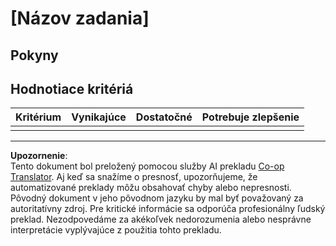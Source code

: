 <!--
CO_OP_TRANSLATOR_METADATA:
{
  "original_hash": "b5f62ec256c7e43e771f0d3b4e1a9130",
  "translation_date": "2025-08-28T10:40:56+00:00",
  "source_file": "lesson-template/assignment.md",
  "language_code": "sk"
}
-->
# [Názov zadania]

## Pokyny

## Hodnotiace kritériá

| Kritérium | Vynikajúce | Dostatočné | Potrebuje zlepšenie |
| --------- | ---------- | ---------- | ------------------- |
|           |            |            |                     |

---

**Upozornenie**:  
Tento dokument bol preložený pomocou služby AI prekladu [Co-op Translator](https://github.com/Azure/co-op-translator). Aj keď sa snažíme o presnosť, upozorňujeme, že automatizované preklady môžu obsahovať chyby alebo nepresnosti. Pôvodný dokument v jeho pôvodnom jazyku by mal byť považovaný za autoritatívny zdroj. Pre kritické informácie sa odporúča profesionálny ľudský preklad. Nezodpovedáme za akékoľvek nedorozumenia alebo nesprávne interpretácie vyplývajúce z použitia tohto prekladu.